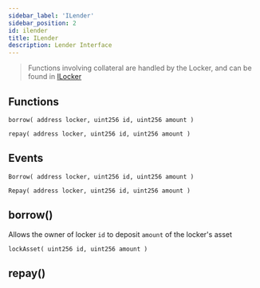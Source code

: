```yaml
---
sidebar_label: 'ILender'
sidebar_position: 2
id: ilender
title: ILender
description: Lender Interface
---
```


> Functions involving collateral are handled by the Locker, and can be found in [ILocker](ilocker.md)

## Functions
`borrow( address locker, uint256 id, uint256 amount )`

`repay( address locker, uint256 id, uint256 amount )`

## Events
`Borrow( address locker, uint256 id, uint256 amount )`

`Repay( address locker, uint256 id, uint256 amount )`

## borrow()
Allows the owner of locker  `id` to deposit `amount` of the locker's asset

`lockAsset( uint256 id, uint256 amount )`

## repay()

